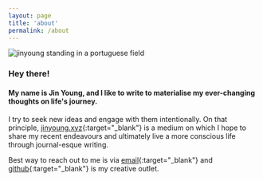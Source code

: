 ```yaml
---
layout: page
title: 'about'
permalink: /about
---
```

<div class='profile-pic'>
<img src="{{ site.baseurl }}/assets/images/obidos.jpeg" id='circular' alt='jinyoung standing in a portuguese field'>
</div>

### Hey there!

#### My name is Jin Young, and I like to write to materialise my ever-changing thoughts on life's journey. 

I try to seek new ideas and engage with them intentionally. On that principle, [jinyoung.xyz](https://jinyoung.xyz/){:target="_blank"} is a medium on which I hope to share my recent endeavours and ultimately live a more conscious life through journal-esque writing. 

Best way to reach out to me is via [email](mailto:jinyoungsjourney@gmail.com){:target="_blank"} and [github](https://github.com/jinyoungch0i){:target="_blank"} is my creative outlet.
